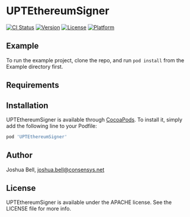 # UPTEthereumSigner

[![CI Status](http://img.shields.io/travis/josh/UPTEthereumSigner.svg?style=flat)](https://travis-ci.org/josh/UPTEthereumSigner)
[![Version](https://img.shields.io/cocoapods/v/UPTEthereumSigner.svg?style=flat)](http://cocoapods.org/pods/UPTEthereumSigner)
[![License](https://img.shields.io/cocoapods/l/UPTEthereumSigner.svg?style=flat)](http://cocoapods.org/pods/UPTEthereumSigner)
[![Platform](https://img.shields.io/cocoapods/p/UPTEthereumSigner.svg?style=flat)](http://cocoapods.org/pods/UPTEthereumSigner)

## Example

To run the example project, clone the repo, and run `pod install` from the Example directory first.

## Requirements

## Installation

UPTEthereumSigner is available through [CocoaPods](http://cocoapods.org). To install
it, simply add the following line to your Podfile:

```ruby
pod 'UPTEthereumSigner'
```

## Author

Joshua Bell, joshua.bell@consensys.net

## License

UPTEthereumSigner is available under the APACHE license. See the LICENSE file for more info.
